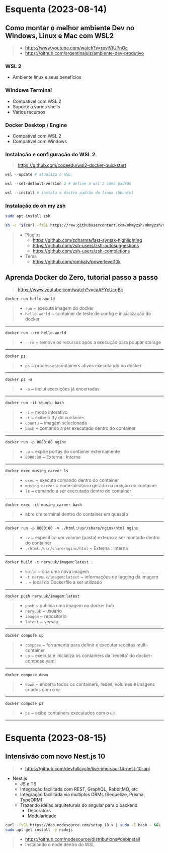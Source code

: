 # Esquenta (2023-08-14)
## Como montar o melhor ambiente Dev no Windows, Linux e Mac com WSL2
> - https://www.youtube.com/watch?v=rpvjVtUPnOc
> - https://github.com/argentinaluiz/ambiente-dev-produtivo

### WSL 2
- Ambiente linux e seus benefícios

### Windows Terminal
- Compatível com WSL 2
- Suporte a varios shells
- Vários recursos

### Docker Desktop / Engine
- Compatível com WSL 2
- Compatível com Windows

### Instalação e configuração do WSL 2
> https://github.com/codeedu/wsl2-docker-quickstart

```Powershell
wsl --update # atualiza o WSL

wsl --set-default-version 2 # define o wsl 2 como padrão

wsl --install # instala a distro padrão do linux (Ubuntu)
```

### Instalação do oh my zsh
```bash
sudo apt install zsh

sh -c "$(curl -fsSL https://raw.githubusercontent.com/ohmyzsh/ohmyzsh/master/tools/install.sh)"
```

> - Plugins
>   - https://github.com/zdharma/fast-syntax-highlighting
>   - https://github.com/zsh-users/zsh-autosuggestions
>   - https://github.com/zsh-users/zsh-completions
> - Tema
>   - https://github.com/romkatv/powerlevel10k

## Aprenda Docker do Zero, tutorial passo a passo
> https://www.youtube.com/watch?v=caAFYcUcgBc

```docker
docker run hello-world
```
> - `run` ~ executa imagem do docker
> - `hello-world` ~ container de teste de config e inicialização do docker

---

```docker
docker run --rm hello-world
```
> - `--rm` ~ remove os recursos após a execução para poupar storage

---

```docker
docker ps
```
> - `ps` ~ processos/containers ativos executando no docker

---

```docker
docker ps -a
```
> - `-a` ~ inclui execuções já encerradas

---

```docker
docker run -it ubuntu bash
```
> - `-i` ~ modo interativo
> - `-t` ~ exibe o tty do container
> - `ubuntu` ~ imagem selecionada
> - `bash` ~ comando a ser executado dentro do container

---

```docker
docker run -p 8080:80 nginx
```
> - `-p` ~ expõe portas do container externamente
> - `8080:80` ~ Externa : Interna

---

```docker
docker exec musing_carver ls
```
> - `exec` ~ executa comando dentro do container
> - `musing_carver` ~ nome aleatório gerado na criação do container
> - `ls` ~ comando a ser executado dentro do container

---

```docker
docker exec -it musing_carver bash
```
> - abre um terminal dentro do container em questão

---

```docker
docker run -p 8080:80 -v ./html:/usr/share/nginx/html nginx
```
> - `-v` ~ especifíca um volume (pasta) externo a ser montado dentro do container
> - `./html:/usr/share/nginx/html` ~ Externa : Interna

---

```docker
docker build -t neryuuk/imagem:latest .
```
> - `build` ~ cria uma nova imagem
> - `-t neryuuk/imagem:latest` ~ informações de tagging da imagem
> - `.` ~ local do Dockerfile a ser utilizado

---

```docker
docker push neryuuk/imagem:latest
```
> - `push` ~ publica uma imagem no docker hub
> - `neryuuk` ~ usuario
> - `imagem` ~ repositorio
> - `latest` ~ versao

---

```docker
docker compose up
```
> - `compose` ~ ferramenta para definir e executar receitas multi-container
> - `up` ~ executa e inicializa os containers da 'receita' do docker-compose.yaml

---

```docker
docker compose down
```
> - `down` ~ encerra todos os containers, redes, volumes e imagens criados com o `up`

---

```docker
docker compose ps
```
> - `ps` ~ exibe containers executados com o `up`

---

# Esquenta (2023-08-15)
## Intensivão com novo Nest.js 10
> - https://github.com/devfullcycle/live-imersao-14-nest-10-api

- Nest.js
  - JS e TS
  - Integração facilitada com REST, GraphQL, RabbitMQ, etc
  - Integração facilitada via multiplos ORMs (Sequelize, Prisma, TypeORM)
  - Trazendo idéias arquiteturais do angular para o backend
    - Decorators
    - Modularidade

```bash
curl -fsSL https://deb.nodesource.com/setup_18.x | sudo -E bash - &&\
sudo apt-get install -y nodejs
```
> - https://github.com/nodesource/distributions#debinstall
> - Instalando o node dentro do WSL
